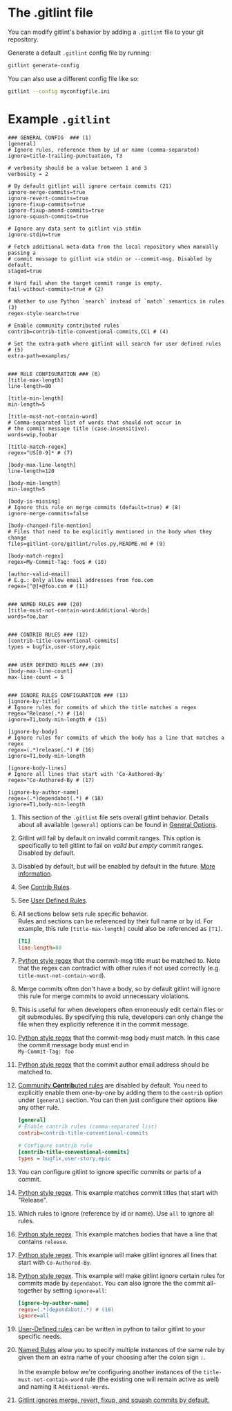 # The .gitlint file
You can modify gitlint's behavior by adding a `.gitlint` file to your git repository.

Generate a default `.gitlint` config file by running:
```sh
gitlint generate-config
```
You can also use a different config file like so:

```sh
gitlint --config myconfigfile.ini
```

# Example `.gitlint`

```{ .ini .copy title=".gitlint"}
### GENERAL CONFIG  ### (1)
[general]
# Ignore rules, reference them by id or name (comma-separated)
ignore=title-trailing-punctuation, T3

# verbosity should be a value between 1 and 3
verbosity = 2

# By default gitlint will ignore certain commits (21)
ignore-merge-commits=true
ignore-revert-commits=true
ignore-fixup-commits=true
ignore-fixup-amend-commits=true
ignore-squash-commits=true

# Ignore any data sent to gitlint via stdin
ignore-stdin=true

# Fetch additional meta-data from the local repository when manually passing a
# commit message to gitlint via stdin or --commit-msg. Disabled by default.
staged=true

# Hard fail when the target commit range is empty. 
fail-without-commits=true # (2)

# Whether to use Python `search` instead of `match` semantics in rules (3)
regex-style-search=true

# Enable community contributed rules
contrib=contrib-title-conventional-commits,CC1 # (4)

# Set the extra-path where gitlint will search for user defined rules # (5)
extra-path=examples/


### RULE CONFIGURATION ### (6)
[title-max-length] 
line-length=80

[title-min-length]
min-length=5

[title-must-not-contain-word]
# Comma-separated list of words that should not occur in
# the commit message title (case-insensitive).
words=wip,foobar

[title-match-regex]
regex=^US[0-9]* # (7)

[body-max-line-length]
line-length=120

[body-min-length]
min-length=5

[body-is-missing]
# Ignore this rule on merge commits (default=true) # (8)
ignore-merge-commits=false

[body-changed-file-mention]
# Files that need to be explicitly mentioned in the body when they change
files=gitlint-core/gitlint/rules.py,README.md # (9)

[body-match-regex]
regex=My-Commit-Tag: foo$ # (10)

[author-valid-email]
# E.g.: Only allow email addresses from foo.com
regex=[^@]+@foo.com # (11)


### NAMED RULES ### (20)
[title-must-not-contain-word:Additional-Words]
words=foo,bar


### CONTRIB RULES ### (12)
[contrib-title-conventional-commits]
types = bugfix,user-story,epic


### USER DEFINED RULES ### (19)
[body-max-line-count]
max-line-count = 5


### IGNORE RULES CONFIGURATION ### (13)
[ignore-by-title]
# Ignore rules for commits of which the title matches a regex
regex=^Release(.*) # (14)
ignore=T1,body-min-length # (15)

[ignore-by-body]
# Ignore rules for commits of which the body has a line that matches a regex
regex=(.*)release(.*) # (16)
ignore=T1,body-min-length

[ignore-body-lines]
# Ignore all lines that start with 'Co-Authored-By'
regex=^Co-Authored-By # (17)

[ignore-by-author-name]
regex=(.*)dependabot(.*) # (18)
ignore=T1,body-min-length
```

1. This section of the `.gitlint` file sets overall gitlint behavior. Details about all available `[general]` options can be found in [General Options](general_options.md).
2. Gitlint will fail by default on invalid commit ranges. This option is specifically to tell gitlint to fail
   on *valid but empty* commit ranges. Disabled by default.
3. Disabled by default, but will be enabled by default in the future. [More information](general_options.md#regex-style-search).
4. See [Contrib Rules](../rules/contrib_rules.md).
5. See [User Defined Rules](../rules/user_defined_rules/index.md).
6. All sections below sets rule specific behavior. <br/>
   Rules and sections can be referenced by their full name or by id. For example, this rule
   `[title-max-length]` could also be referenced as `[T1]`.
   ```ini
   [T1]
   line-length=80
   ```
7. [Python style regex](https://docs.python.org/3/library/re.html) that the commit-msg title must be matched to.
   Note that the regex can contradict with other rules if not used correctly (e.g. `title-must-not-contain-word`).
8. Merge commits often don't have a body, so by default gitlint will ignore this rule for merge commits to avoid
   unnecessary violations.
9. This is useful for when developers often erroneously edit certain files or git submodules. 
   By specifying this rule, developers can only change the file when they explicitly reference it in the commit message.
10. [Python style regex](https://docs.python.org/3/library/re.html) that the commit-msg body must match. In this case
    the commit message body must end in <br> `My-Commit-Tag: foo`
11. [Python style regex](https://docs.python.org/3/library/re.html) that the commit author email address should be
    matched to.
12. [Community **Contrib**uted rules](../rules/contrib_rules.md) are disabled by default. You need to explicitly enable
    them one-by-one by adding them to the `contrib` option under `[general]` section.
    You can then just configure their options like any other rule.
    ```ini
    [general]
    # Enable contrib rules (comma-separated list)
    contrib=contrib-title-conventional-commits

    # Configure contrib rule
    [contrib-title-conventional-commits]
    types = bugfix,user-story,epic
    ```
13. You can configure gitlint to ignore specific commits or parts of a commit.
14. [Python style regex](https://docs.python.org/3/library/re.html). This example matches commit titles that start
    with "Release".
15. Which rules to ignore (reference by id or name). Use `all` to ignore all rules.
16. [Python style regex](https://docs.python.org/3/library/re.html). This example matches bodies that have a line
    that contains `release`.
17. [Python style regex](https://docs.python.org/3/library/re.html). This example will make gitlint ignores all lines
    that start with `Co-Authored-By`.
18. [Python style regex](https://docs.python.org/3/library/re.html). This example will make gitlint ignore certain rules
    for commits made by `dependabot`. You can also ignore the the commit all-together by setting `ignore=all`:
    ```ini
    [ignore-by-author-name]
    regex=(.*)dependabot(.*) # (18)
    ignore=all
    ```
    
19. [User-Defined rules](../rules/user_defined_rules/index.md) can be written in python to tailor gitlint to your specific needs. 
20. [Named Rules](../rules/named_rules.md) allow you to specify multiple instances of the same rule by given them an extra name of your
    choosing after the colon sign `:`. <br><br> In the example below we're configuring another instances of the
    `title-must-not-contain-word` rule (the existing one will remain active as well) and naming it `Additional-Words`.
21. [Gitlint ignores merge, revert, fixup, and squash commits by default.](../ignoring_commits.md#merge-fixup-squash-and-revert-commits)